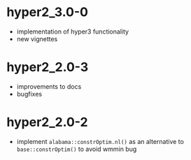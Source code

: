 # hyper2_3.0-0

- implementation of hyper3 functionality
- new vignettes

# hyper2_2.0-3

- improvements to docs
- bugfixes

# hyper2_2.0-2

- implement `alabama::constrOptim.nl()` as an alternative to
  `base::constrOptim()` to avoid wmmin bug

